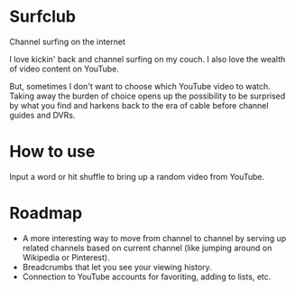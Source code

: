 # Surfclub
Channel surfing on the internet

I love kickin' back and channel surfing on my couch. I also love the wealth of video content on YouTube.

But, sometimes I don't want to choose which YouTube video to watch. Taking away the burden of choice opens up the possibility to be surprised by what you find and harkens back to the era of cable before channel guides and DVRs.

# How to use
Input a word or hit shuffle to bring up a random video from YouTube.

# Roadmap
- A more interesting way to move from channel to channel by serving up related channels based on current channel (like jumping around on Wikipedia or Pinterest).
- Breadcrumbs that let you see your viewing history.
- Connection to YouTube accounts for favoriting, adding to lists, etc.
